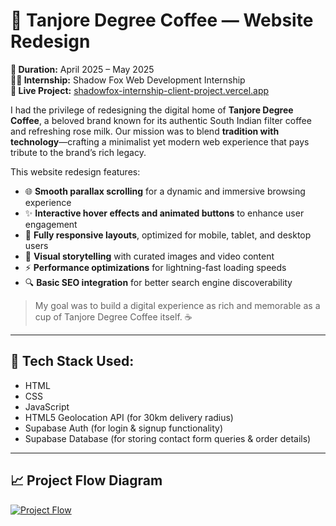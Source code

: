 # 🌟 Tanjore Degree Coffee — Website Redesign  
**📅 Duration:** April 2025 – May 2025  
**🧑‍💻 Internship:** Shadow Fox Web Development Internship  
**🚀 Live Project:** [shadowfox-internship-client-project.vercel.app](https://shadowfox-internship-client-project.vercel.app)

I had the privilege of redesigning the digital home of **Tanjore Degree Coffee**, a beloved brand known for its authentic South Indian filter coffee and refreshing rose milk. Our mission was to blend **tradition with technology**—crafting a minimalist yet modern web experience that pays tribute to the brand’s rich legacy.

This website redesign features:

- 🌐 **Smooth parallax scrolling** for a dynamic and immersive browsing experience  
- ✨ **Interactive hover effects and animated buttons** to enhance user engagement  
- 📱 **Fully responsive layouts**, optimized for mobile, tablet, and desktop users  
- 🎥 **Visual storytelling** with curated images and video content  
- ⚡ **Performance optimizations** for lightning-fast loading speeds  
- 🔍 **Basic SEO integration** for better search engine discoverability  

> My goal was to build a digital experience as rich and memorable as a cup of Tanjore Degree Coffee itself. ☕

---

## 🔧 Tech Stack Used:
- HTML  
- CSS  
- JavaScript  
- HTML5 Geolocation API (for 30km delivery radius)  
- Supabase Auth (for login & signup functionality)  
- Supabase Database (for storing contact form queries & order details)  

---

## 📈 Project Flow Diagram  
[![Project Flow](https://github.com/user-attachments/assets/0ee564bf-6663-40d6-894e-ca1419ce46ef)](https://shadowfox-internship-client-project.vercel.app)
